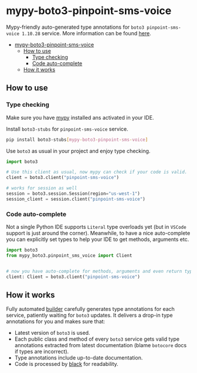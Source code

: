 # mypy-boto3-pinpoint-sms-voice

Mypy-friendly auto-generated type annotations for `boto3 pinpoint-sms-voice 1.10.28` service.
More information can be found [here](https://github.com/vemel/mypy_boto3).

- [mypy-boto3-pinpoint-sms-voice](#mypy-boto3-pinpoint-sms-voice)
  - [How to use](#how-to-use)
    - [Type checking](#type-checking)
    - [Code auto-complete](#code-auto-complete)
  - [How it works](#how-it-works)

## How to use

### Type checking

Make sure you have [mypy](https://github.com/python/mypy) installed ans activated in your IDE.

Install `boto3-stubs` for `pinpoint-sms-voice` service.

```bash
pip install boto3-stubs[mypy-boto3-pinpoint-sms-voice]
```

Use `boto3` as usual in your project and enjoy type checking.

```python
import boto3

# Use this client as usual, now mypy can check if your code is valid.
client = boto3.client("pinpoint-sms-voice")

# works for session as well
session = boto3.session.Session(region="us-west-1")
session_client = session.client("pinpoint-sms-voice")

```

### Code auto-complete

Not a single Python IDE supports `Literal` type overloads yet (but in `VSCode` support is just around the corner).
Meanwhile, to have a nice auto-complete you can explicitly set types to help your IDE to get methods, arguments etc.

```python
import boto3
from mypy_boto3.pinpoint_sms_voice import Client


# now you have auto-complete for methods, arguments and even return types
client: Client = boto3.client("pinpoint-sms-voice")
```

## How it works

Fully automated [builder](https://github.com/vemel/mypy_boto3) carefully generates
type annotations for each service, patiently waiting for `boto3` updates. It delivers
a drop-in type annotations for you and makes sure that:

- Latest version of `boto3` is used.
- Each public class and method of every `boto3` service gets valid type annotations
  extracted from latest documentation (blame `botocore` docs if types are incorrect).
- Type annotations include up-to-date documentation.
- Code is processed by [black](https://github.com/psf/black) for readability.